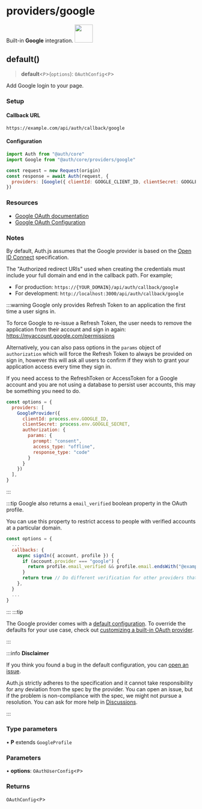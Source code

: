 # providers/google

<div style={{backgroundColor: "#000", display: "flex", justifyContent: "space-between", color: "#fff", padding: 16}}>
<span>Built-in <b>Google</b> integration.</span>
<a href="https://google.com">
  <img style={{display: "block"}} src="https://authjs.dev/img/providers/google.svg" height="48" width="48"/>
</a>
</div>

## default()

> **default**\<`P`\>(`options`): `OAuthConfig`\<`P`\>

Add Google login to your page.

### Setup

#### Callback URL
```
https://example.com/api/auth/callback/google
```

#### Configuration
```js
import Auth from "@auth/core"
import Google from "@auth/core/providers/google"

const request = new Request(origin)
const response = await Auth(request, {
  providers: [Google({ clientId: GOOGLE_CLIENT_ID, clientSecret: GOOGLE_CLIENT_SECRET })],
})
```

### Resources

 - [Google OAuth documentation](https://developers.google.com/identity/protocols/oauth2)
 - [Google OAuth Configuration](https://console.developers.google.com/apis/credentials)

### Notes

By default, Auth.js assumes that the Google provider is
based on the [Open ID Connect](https://openid.net/specs/openid-connect-core-1_0.html) specification.

The "Authorized redirect URIs" used when creating the credentials must include your full domain and end in the callback path. For example;

- For production: `https://{YOUR_DOMAIN}/api/auth/callback/google`
- For development: `http://localhost:3000/api/auth/callback/google`

:::warning
Google only provides Refresh Token to an application the first time a user signs in.

To force Google to re-issue a Refresh Token, the user needs to remove the application from their account and sign in again:
https://myaccount.google.com/permissions

Alternatively, you can also pass options in the `params` object of `authorization` which will force the Refresh Token to always be provided on sign in, however this will ask all users to confirm if they wish to grant your application access every time they sign in.

If you need access to the RefreshToken or AccessToken for a Google account and you are not using a database to persist user accounts, this may be something you need to do.

```js title="pages/api/auth/[...nextauth].js"
const options = {
  providers: [
    GoogleProvider({
      clientId: process.env.GOOGLE_ID,
      clientSecret: process.env.GOOGLE_SECRET,
      authorization: {
        params: {
          prompt: "consent",
          access_type: "offline",
          response_type: "code"
        }
      }
    })
  ],
}
```

:::

:::tip
Google also returns a `email_verified` boolean property in the OAuth profile.

You can use this property to restrict access to people with verified accounts at a particular domain.

```js
const options = {
  ...
  callbacks: {
    async signIn({ account, profile }) {
      if (account.provider === "google") {
        return profile.email_verified && profile.email.endsWith("@example.com")
      }
      return true // Do different verification for other providers that don't have `email_verified`
    },
  }
  ...
}
```

:::
:::tip

The Google provider comes with a [default configuration](https://github.com/nextauthjs/next-auth/blob/main/packages/core/src/providers/google.ts).
To override the defaults for your use case, check out [customizing a built-in OAuth provider](https://authjs.dev/guides/providers/custom-provider#override-default-options).

:::

:::info **Disclaimer**

If you think you found a bug in the default configuration, you can [open an issue](https://authjs.dev/new/provider-issue).

Auth.js strictly adheres to the specification and it cannot take responsibility for any deviation from
the spec by the provider. You can open an issue, but if the problem is non-compliance with the spec,
we might not pursue a resolution. You can ask for more help in [Discussions](https://authjs.dev/new/github-discussions).

:::

### Type parameters

• **P** extends `GoogleProfile`

### Parameters

• **options**: `OAuthUserConfig`\<`P`\>

### Returns

`OAuthConfig`\<`P`\>
